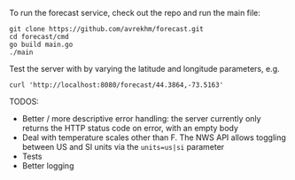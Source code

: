 To run the forecast service, check out the repo and run the main file:

```
git clone https://github.com/avrekhm/forecast.git
cd forecast/cmd
go build main.go
./main
```

Test the server with by varying the latitude and longitude parameters, e.g.

```
curl 'http://localhost:8080/forecast/44.3864,-73.5163'
```

TODOS:

* Better / more descriptive error handling: the server currently only returns the HTTP status code on error, with an empty body
* Deal with temperature scales other than F. The NWS API allows toggling between US and SI units via the `units=us|si` parameter
* Tests
* Better logging

